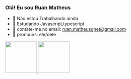 ### Olá! Eu sou Ruan Matheus

- 🔭 Não estou Trabalhando ainda
- 🌱 Estudando Javascript,typescript 
- 👯 contate-me no email: ruan.matheusgnet@gmail.com
- 🤔 pronouns: ele/dele 

<div> 
  <a href="https://github.com/mizure04k">
  <img height="100cm" src="https://github-readme-stats.vercel.app/api?username=mizure04k&show_icons=true&theme=dracula7include_all_commits=true&count_private=true"/>
  <img height="100cm" src="htps://github-readme-stats.vercel.app/api/top-langs/?username=mizure04k&layout=compact&langs_count=16&theme=dracula"/>
  </div>
  
